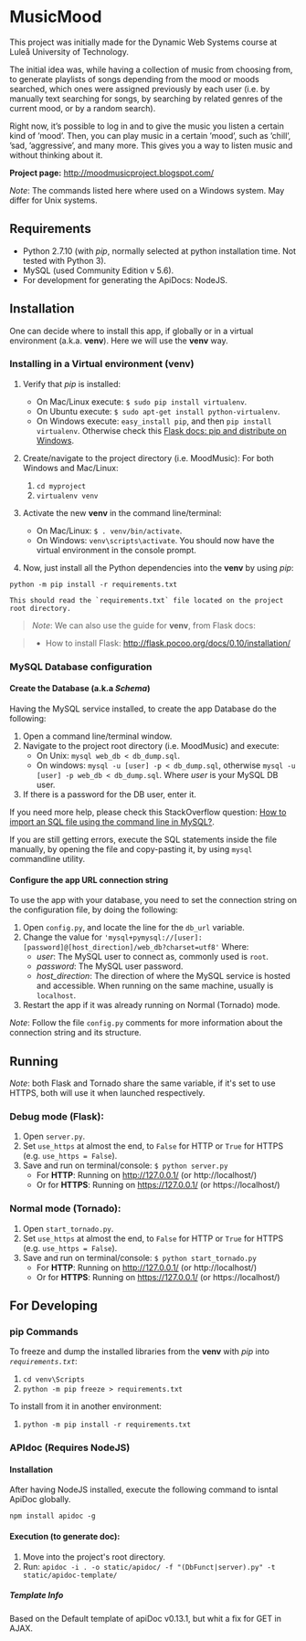 
# MusicMood

This project was initially made for the Dynamic Web Systems course at Luleå University of Technology.

The initial idea was, while having a collection of music from choosing from, to generate playlists 
of songs depending  from the mood or moods searched, which ones were assigned previously by each user 
(i.e. by manually text searching for songs, by searching by related genres of the current mood, or 
by a random search).

Right now, it’s possible to log in and to give the music you listen a certain kind of ’mood’.
Then, you can play music in a certain ’mood’, such as ’chill’, ’sad, ’aggressive’, and many more. 
This gives you a way to listen music and without thinking about it.

**Project page:** http://moodmusicproject.blogspot.com/


*Note*: The commands listed here where used on a Windows system. May differ for Unix systems.


## Requirements

* Python 2.7.10 (with *pip*, normally selected at python installation time. Not tested with Python 3).
* MySQL (used Community Edition v 5.6).
* For development for generating the ApiDocs: NodeJS.


## Installation

One can decide where to install this app, if globally or in a virtual environment (a.k.a. **venv**). Here we will use the **venv** way.

### Installing in a Virtual environment (venv)

1. Verify that *pip* is installed:
    * On Mac/Linux execute: `$ sudo pip install virtualenv`.
    * On Ubuntu execute: `$ sudo apt-get install python-virtualenv`.
    * On Windows execute: `easy_install pip`, and then `pip install virtualenv`.
    Otherwise check this [Flask docs: pip and distribute on Windows](http://flask.pocoo.org/docs/0.10/installation/#pip-and-distribute-on-windows).
2. Create/navigate to the project directory (i.e. MoodMusic):
    For both Windows and Mac/Linux:
    1. `cd myproject`
    2. `virtualenv venv`
3. Activate the new **venv** in the command line/terminal:
    * On Mac/Linux: `$ . venv/bin/activate`.
    * On Windows: `venv\scripts\activate`.
    You should now have the virtual environment in the console prompt.

4. Now, just install all the Python dependencies into the **venv** by using *pip*:
```
python -m pip install -r requirements.txt
```
    This should read the `requirements.txt` file located on the project root directory.

> *Note*: We can also use the guide for **venv**, from Flask docs:

> * How to install Flask: http://flask.pocoo.org/docs/0.10/installation/

### MySQL Database configuration

#### Create the Database (a.k.a *Schema*)
Having the MySQL service installed, to create the app Database do the following:

1. Open a command line/terminal window.
2. Navigate to the project root directory (i.e. MoodMusic) and execute:
    * On Unix: `mysql web_db < db_dump.sql`.
    * On windows: `mysql -u [user] -p < db_dump.sql`, otherwise `mysql -u [user] -p web_db < db_dump.sql`.
    Where *user* is your MySQL DB user.
3. If there is a password for the DB user, enter it.

If you need more help, please check this StackOverflow question: [How to import an SQL file using the command line in MySQL?](http://stackoverflow.com/questions/17666249/how-to-import-an-sql-file-using-the-command-line-in-mysql).

If you are still getting errors, execute the SQL statements inside the file manually, by opening the file and copy-pasting it, by using `mysql` commandline utility.  

#### Configure the app URL connection string
To use the app with your database, you need to set the connection string on the configuration file, by doing the following:

1. Open `config.py`, and locate the line for the `db_url` variable.
2. Change the value for `'mysql+pymysql://[user]:[password]@[host_direction]/web_db?charset=utf8'`
    Where:
    * *user*:           The MySQL user to connect as, commonly used is `root`.
    * *password*:       The MySQL user password.
    * *host_direction*: The direction of where the MySQL service is hosted and accessible. When running on the same machine, usually is `localhost`.
3. Restart the app if it was already running on Normal (Tornado) mode.

*Note*: Follow the file `config.py` comments for more information about the connection string and its structure.    


## Running

*Note*: both Flask and Tornado share the same variable, if it's set to use HTTPS, both will use it when launched respectively. 

### Debug mode (Flask):
1. Open `server.py`.
2. Set `use_https` at almost the end, to `False` for HTTP or `True` for HTTPS (e.g. `use_https = False`).
3. Save and run on terminal/console:
    `$ python server.py`
    * For **HTTP**: Running on http://127.0.0.1/ (or http://localhost/)
    * Or for **HTTPS**: Running on https://127.0.0.1/ (or https://localhost/)

### Normal mode (Tornado):
1. Open `start_tornado.py`.
2. Set `use_https` at almost the end, to `False` for HTTP or `True` for HTTPS (e.g. `use_https = False`).
3. Save and run on terminal/console:
    `$ python start_tornado.py`
    * For **HTTP**: Running on http://127.0.0.1/ (or http://localhost/)
    * Or for **HTTPS**: Running on https://127.0.0.1/ (or https://localhost/)


## For Developing

### pip Commands

To freeze and dump the installed libraries from the **venv** with *pip* into *`requirements.txt`*:

1. `cd venv\Scripts`
2. `python -m pip freeze > requirements.txt`

To install from it in another environment:

1. `python -m pip install -r requirements.txt`


### APIdoc (Requires NodeJS)

#### Installation

After having NodeJS installed, execute the following command to isntal ApiDoc globally.
```
npm install apidoc -g
```

#### Execution (to generate doc):
1. Move into the project's root directory.
2. Run:
    `apidoc -i . -o static/apidoc/ -f "(DbFunct|server).py" -t static/apidoc-template/`

##### Template Info
Based on the Default template of apiDoc v0.13.1, but whit a fix for GET in AJAX.